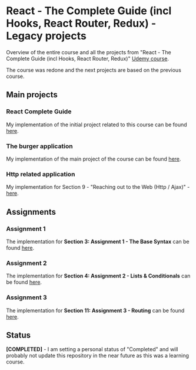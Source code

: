 # React - The Complete Guide (incl Hooks, React Router, Redux) - Legacy projects

Overview of the entire course and all the projects from "React - The Complete Guide (incl Hooks, React Router, Redux)" [Udemy course](https://www.udemy.com/course/react-the-complete-guide-incl-redux/).

The course was redone and the next projects are based on the previous course.

## Main projects

### React Complete Guide

My implementation of the initial project related to this course can be found [here](./CompleteGuide/).

### The burger application

My implementation of the main project of the course can be found [here](./BurgerApp/).

### Http related application

My implementation for Section 9 - "Reaching out to the Web (Http / Ajax)" - [here](./Http/).

## Assignments

### Assignment 1

The implementation for **Section 3: Assignment 1 - The Base Syntax** can be found [here](./Assignment1/).

### Assignment 2

The implementation for **Section 4: Assignment 2 - Lists & Conditionals** can be found [here](./Assignment2/).

### Assignment 3

The implementation for **Section 11: Assignment 3 - Routing** can be found [here](./Assignment3/).

## Status

**[COMPLETED]** - I am setting a personal status of "Completed" and will probably not update this repository in the near future as this was a learning course.

